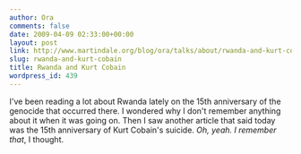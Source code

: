 ```yaml
---
author: Ora
comments: false
date: 2009-04-09 02:33:00+00:00
layout: post
link: http://www.martindale.org/blog/ora/talks/about/rwanda-and-kurt-cobain
slug: rwanda-and-kurt-cobain
title: Rwanda and Kurt Cobain
wordpress_id: 439
---
```


I've been reading a lot about Rwanda lately on the 15th anniversary of the genocide that occurred there. I wondered why I don't remember anything about it when it was going on. Then I saw another article that said today was the 15th anniversary of Kurt Cobain's suicide. _Oh, yeah. I remember that_, I thought.

